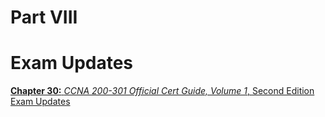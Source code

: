 # Part VIII


# Exam Updates

[**Chapter 30:** *CCNA 200-301 Official Cert Guide, Volume 1*, Second Edition Exam Updates](vol1_ch30.xhtml#ch30)